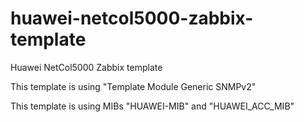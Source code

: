 # huawei-netcol5000-zabbix-template
Huawei NetCol5000 Zabbix template

This template is using "Template Module Generic SNMPv2"

This template is using MIBs "HUAWEI-MIB" and "HUAWEI_ACC_MIB"
